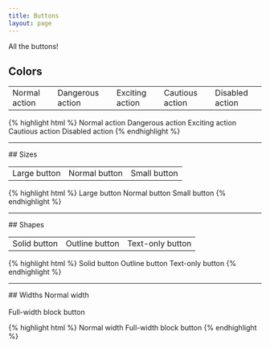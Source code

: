 ```yaml
---
title: Buttons
layout: page
---
```


<p class="t-l">All the buttons!</p>

## Colors
<table class="w-100 m-bottom">
	<tr>
		<td class="p-1"><span role="button" class="button">Normal action</span></td>
		<td class="p-1"><span role="button" class="button button--red">Dangerous action</span></td>
		<td class="p-1"><span role="button" class="button button--orange">Exciting action</span></td>
		<td class="p-1"><span role="button" class="button button--yellow">Cautious action</span></td>
		<td class="p-1"><span role="button" class="button button--disabled">Disabled action</span></td>
	</tr>
</table>

{% highlight html %}
<span role="button" class="button">Normal action</span>
<span role="button" class="button button--red">Dangerous action</span>
<span role="button" class="button button--orange">Exciting action</span>
<span role="button" class="button button--yellow">Cautious action</span>
<span role="button" class="button button--disabled">Disabled action</span>
{% endhighlight %}

<hr />
## Sizes
<table class="w-100 m-bottom">
	<tr>
		<td class="p-1"><span role="button" class="button button--large">Large button</span></td>
		<td class="p-1"><span role="button" class="button">Normal button</span></td>
		<td class="p-1"><span role="button" class="button button--small">Small button</span></td>
	</tr>
</table>

{% highlight html %}
<span role="button" class="button button--large">Large button</span>
<span role="button" class="button">Normal button</span>
<span role="button" class="button button--small">Small button</span>
{% endhighlight %}

<hr />
## Shapes
<table class="w-100 m-bottom">
	<tr>
		<td class="p-1"><span role="button" class="button">Solid button</span></td>
		<td class="p-1"><span role="button" class="button button--outline">Outline button</span></td>
		<td class="p-1"><span role="button" class="button button--text">Text-only button</span></td>
	</tr>
</table>

{% highlight html %}
<span role="button" class="button">Solid button</span>
<span role="button" class="button button--outline">Outline button</span>
<span role="button" class="button button--text">Text-only button</span>
{% endhighlight %}

<hr />
## Widths
<span role="button" class="button">Normal width</span>
<br><br>
<span role="button" class="button button--block">Full-width block button</span>

{% highlight html %}
<span role="button" class="button">Normal width</span>
<span role="button" class="button button--block">Full-width block button</span>
{% endhighlight %}
